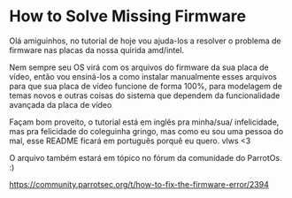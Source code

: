 # How to Solve Missing Firmware

Olá amiguinhos, no tutorial de hoje vou ajuda-los a resolver o problema de firmware nas placas da nossa quirida amd/intel.

Nem sempre seu OS virá com os arquivos do firmware da sua placa de vídeo, então vou ensiná-los a como instalar manualmente esses arquivos para que sua placa de vídeo funcione de forma 100%, para modelagem de temas novos e outras coisas do sistema que dependem da funcionalidade avançada da placa de vídeo

Façam bom proveito, o tutorial está em inglês pra minha/sua/ infelicidade, mas pra felicidade do coleguinha gringo, mas como eu sou uma pessoa do mal, esse README ficará em português porquê eu quero. vlws <3

O arquivo também estará em tópico no fórum da comunidade do ParrotOs. :) 



https://community.parrotsec.org/t/how-to-fix-the-firmware-error/2394
